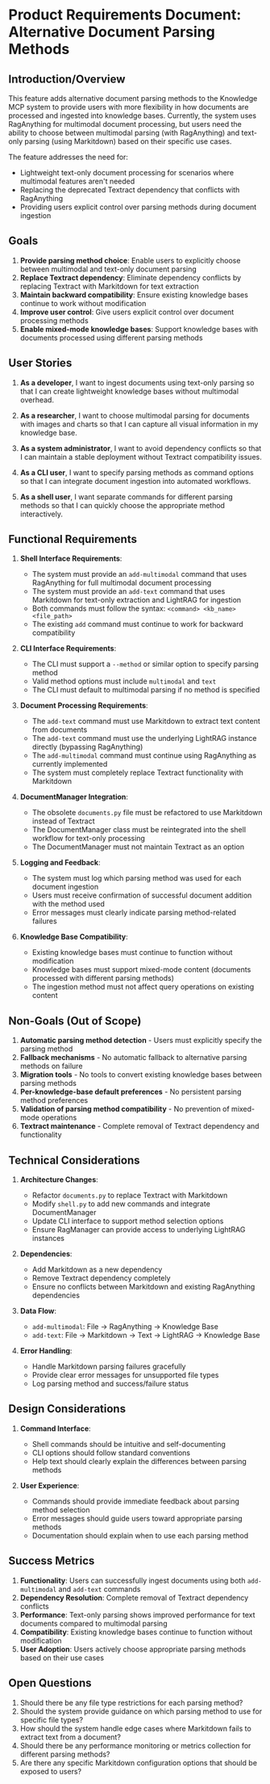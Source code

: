# Product Requirements Document: Alternative Document Parsing Methods

## Introduction/Overview

This feature adds alternative document parsing methods to the Knowledge MCP system to provide users with more flexibility in how documents are processed and ingested into knowledge bases. Currently, the system uses RagAnything for multimodal document processing, but users need the ability to choose between multimodal parsing (with RagAnything) and text-only parsing (using Markitdown) based on their specific use cases.

The feature addresses the need for:
- Lightweight text-only document processing for scenarios where multimodal features aren't needed
- Replacing the deprecated Textract dependency that conflicts with RagAnything
- Providing users explicit control over parsing methods during document ingestion

## Goals

1. **Provide parsing method choice**: Enable users to explicitly choose between multimodal and text-only document parsing
2. **Replace Textract dependency**: Eliminate dependency conflicts by replacing Textract with Markitdown for text extraction
3. **Maintain backward compatibility**: Ensure existing knowledge bases continue to work without modification
4. **Improve user control**: Give users explicit control over document processing methods
5. **Enable mixed-mode knowledge bases**: Support knowledge bases with documents processed using different parsing methods

## User Stories

1. **As a developer**, I want to ingest documents using text-only parsing so that I can create lightweight knowledge bases without multimodal overhead.

2. **As a researcher**, I want to choose multimodal parsing for documents with images and charts so that I can capture all visual information in my knowledge base.

3. **As a system administrator**, I want to avoid dependency conflicts so that I can maintain a stable deployment without Textract compatibility issues.

4. **As a CLI user**, I want to specify parsing methods as command options so that I can integrate document ingestion into automated workflows.

5. **As a shell user**, I want separate commands for different parsing methods so that I can quickly choose the appropriate method interactively.

## Functional Requirements

1. **Shell Interface Requirements**:
   - The system must provide an `add-multimodal` command that uses RagAnything for full multimodal document processing
   - The system must provide an `add-text` command that uses Markitdown for text-only extraction and LightRAG for ingestion
   - Both commands must follow the syntax: `<command> <kb_name> <file_path>`
   - The existing `add` command must continue to work for backward compatibility

2. **CLI Interface Requirements**:
   - The CLI must support a `--method` or similar option to specify parsing method
   - Valid method options must include `multimodal` and `text`
   - The CLI must default to multimodal parsing if no method is specified

3. **Document Processing Requirements**:
   - The `add-text` command must use Markitdown to extract text content from documents
   - The `add-text` command must use the underlying LightRAG instance directly (bypassing RagAnything)
   - The `add-multimodal` command must continue using RagAnything as currently implemented
   - The system must completely replace Textract functionality with Markitdown

4. **DocumentManager Integration**:
   - The obsolete `documents.py` file must be refactored to use Markitdown instead of Textract
   - The DocumentManager class must be reintegrated into the shell workflow for text-only processing
   - The DocumentManager must not maintain Textract as an option

5. **Logging and Feedback**:
   - The system must log which parsing method was used for each document ingestion
   - Users must receive confirmation of successful document addition with the method used
   - Error messages must clearly indicate parsing method-related failures

6. **Knowledge Base Compatibility**:
   - Existing knowledge bases must continue to function without modification
   - Knowledge bases must support mixed-mode content (documents processed with different parsing methods)
   - The ingestion method must not affect query operations on existing content

## Non-Goals (Out of Scope)

1. **Automatic parsing method detection** - Users must explicitly specify the parsing method
2. **Fallback mechanisms** - No automatic fallback to alternative parsing methods on failure  
3. **Migration tools** - No tools to convert existing knowledge bases between parsing methods
4. **Per-knowledge-base default preferences** - No persistent parsing method preferences
5. **Validation of parsing method compatibility** - No prevention of mixed-mode operations
6. **Textract maintenance** - Complete removal of Textract dependency and functionality

## Technical Considerations

1. **Architecture Changes**:
   - Refactor `documents.py` to replace Textract with Markitdown
   - Modify `shell.py` to add new commands and integrate DocumentManager
   - Update CLI interface to support method selection options
   - Ensure RagManager can provide access to underlying LightRAG instances

2. **Dependencies**:
   - Add Markitdown as a new dependency
   - Remove Textract dependency completely
   - Ensure no conflicts between Markitdown and existing RagAnything dependencies

3. **Data Flow**:
   - `add-multimodal`: File → RagAnything → Knowledge Base
   - `add-text`: File → Markitdown → Text → LightRAG → Knowledge Base

4. **Error Handling**:
   - Handle Markitdown parsing failures gracefully
   - Provide clear error messages for unsupported file types
   - Log parsing method and success/failure status

## Design Considerations

1. **Command Interface**:
   - Shell commands should be intuitive and self-documenting
   - CLI options should follow standard conventions
   - Help text should clearly explain the differences between parsing methods

2. **User Experience**:
   - Commands should provide immediate feedback about parsing method selection
   - Error messages should guide users toward appropriate parsing methods
   - Documentation should explain when to use each parsing method

## Success Metrics

1. **Functionality**: Users can successfully ingest documents using both `add-multimodal` and `add-text` commands
2. **Dependency Resolution**: Complete removal of Textract dependency conflicts
3. **Performance**: Text-only parsing shows improved performance for text documents compared to multimodal parsing
4. **Compatibility**: Existing knowledge bases continue to function without modification
5. **User Adoption**: Users actively choose appropriate parsing methods based on their use cases

## Open Questions

1. Should there be any file type restrictions for each parsing method?
2. Should the system provide guidance on which parsing method to use for specific file types?
3. How should the system handle edge cases where Markitdown fails to extract text from a document?
4. Should there be any performance monitoring or metrics collection for different parsing methods?
5. Are there any specific Markitdown configuration options that should be exposed to users?
